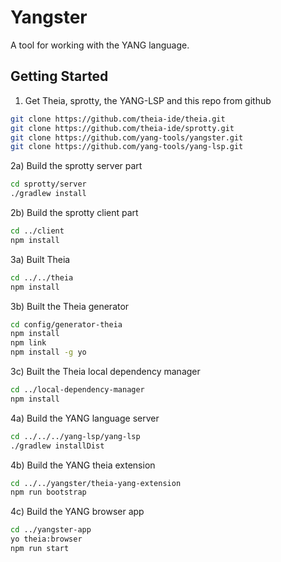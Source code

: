 # Yangster

A tool for working with the YANG language.


## Getting Started

1) Get Theia, sprotty, the YANG-LSP and this repo from github
```bash
git clone https://github.com/theia-ide/theia.git
git clone https://github.com/theia-ide/sprotty.git
git clone https://github.com/yang-tools/yangster.git
git clone https://github.com/yang-tools/yang-lsp.git
```
2a) Build the sprotty server part
```bash
cd sprotty/server
./gradlew install
```
2b) Build the sprotty client part
```bash
cd ../client
npm install
```
3a) Built Theia
```bash
cd ../../theia
npm install 
```
3b) Built the Theia generator
```bash
cd config/generator-theia
npm install
npm link
npm install -g yo
```
3c) Built the Theia local dependency manager
```bash
cd ../local-dependency-manager
npm install
```
4a) Build the YANG language server
```bash
cd ../../../yang-lsp/yang-lsp
./gradlew installDist
```
4b) Build the YANG theia extension
```bash
cd ../../yangster/theia-yang-extension
npm run bootstrap
```
4c) Build the YANG browser app
```bash
cd ../yangster-app
yo theia:browser
npm run start
```

